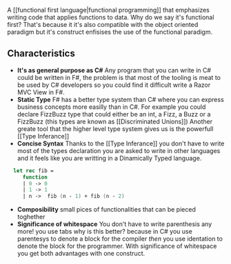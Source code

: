 A [[functional first language|functional programming]] that emphasizes writing code that applies functions to data. 
Why do we say it's functional first? 
That's because it it's also compatible with the object oriented paradigm but it's construct enfisises the use of the functional paradigm.

## Characteristics
- **It's as general purpose as C#**
  Any program that you can write in C# could be written in F#, the problem is that most of the tooling is meat to be used by C# developers so you could find it difficult write a Razor MVC View in F#.
- **Static Type**
  F# has a better type system than C# where you can express business concepts more easilly than in C#. For example you could declare FizzBuzz type that could either be an int, a Fizz, a Buzz or a FizzBuzz (this types are known as [[Discriminated Unions]])
  Another greate tool that the higher level type system gives us is the powerfull [[Type Inferance]]
- **Concise Syntax**
  Thanks to the [[Type Inferance]] you don't have to write most of the types declaration you are asked to write in other languages and it feels like you are writting in a Dinamically Typed language.
```fsharp
  let rec fib =
     function 
     | 0 -> 0
     | 1 -> 1
     | n ->  fib (n - 1) + fib (n - 2)
```
- **Composibility**
  small pices of functionalities that can be pieced toghether
- **Significance of whitespace**
  You don't have to write parenthesis any more! you use tabs
  why is this better? because in C# you use parentesys to denote a block for the compiler *then* you use identation to denote the block for the programmer. With significance of whitespace you get both advantages with one construct.